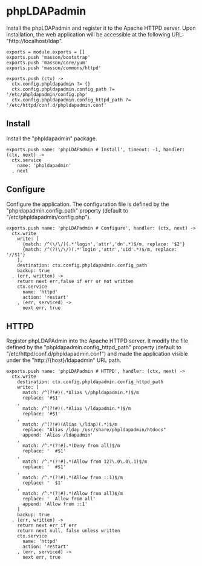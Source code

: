 
# phpLDAPadmin

Install the phpLDAPadmin and register it to the Apache HTTPD server. Upon
installation, the web application will be accessible at the following URL:
"http://localhost/ldap".

    exports = module.exports = []
    exports.push 'masson/bootstrap'
    exports.push 'masson/core/yum'
    exports.push 'masson/commons/httpd'

    exports.push (ctx) ->
      ctx.config.phpldapadmin ?= {}
      ctx.config.phpldapadmin.config_path ?= '/etc/phpldapadmin/config.php'
      ctx.config.phpldapadmin.config_httpd_path ?= '/etc/httpd/conf.d/phpldapadmin.conf'

## Install

Install the "phpldapadmin" package.

    exports.push name: 'phpLDAPadmin # Install', timeout: -1, handler: (ctx, next) ->
      ctx.service
        name: 'phpldapadmin'
      , next

## Configure

Configure the application. The configuration file is defined by the
"phpldapadmin.config_path" property (default to "/etc/phpldapadmin/config.php").

    exports.push name: 'phpLDAPadmin # Configure', handler: (ctx, next) ->
      ctx.write
        write: [
          {match: /^(\/\/)(.*'login','attr','dn'.*)$/m, replace: '$2'}
          {match: /^(?!\/\/)(.*'login','attr','uid'.*)$/m, replace: '//$1'}
        ],
        destination: ctx.config.phpldapadmin.config_path
        backup: true
      , (err, written) ->
        return next err,false if err or not written
        ctx.service
          name: 'httpd'
          action: 'restart'
        , (err, serviced) ->
          next err, true

## HTTPD

Register phpLDAPAdmin into the Apache HTTPD server. It modify the file defined
by the "phpldapadmin.config_httpd_path" property (default to 
"/etc/httpd/conf.d/phpldapadmin.conf") and made the application visible under
the "http://{host}/ldapadmin" URL path.

    exports.push name: 'phpLDAPadmin # HTTPD', handler: (ctx, next) ->
      ctx.write
        destination: ctx.config.phpldapadmin.config_httpd_path
        write: [
          match: /^(?!#)(.*Alias \/phpldapadmin.*)$/m
          replace: '#$1'
        ,
          match: /^(?!#)(.*Alias \/ldapadmin.*)$/m
          replace: '#$1'
        ,
          match: /^(?!#)(Alias \/ldap)(.*)$/m
          replace: "Alias /ldap /usr/share/phpldapadmin/htdocs"
          append: 'Alias /ldapadmin'
        ,
          match: /^.*(?!#).*(Deny from all)$/m
          replace: '  #$1'
        ,
          match: /^.*(?!#).*(Allow from 127\.0\.0\.1)$/m
          replace: '  #$1'
        ,
          match: /^.*(?!#).*(Allow from ::1)$/m
          replace: '  $1'
        ,
          match: /^.*(?!#).*(Allow from all)$/m
          replace: '  Allow from all'
          append: 'Allow from ::1'
        ]
        backup: true
      , (err, written) ->
        return next err if err
        return next null, false unless written
        ctx.service
          name: 'httpd'
          action: 'restart'
        , (err, serviced) ->
          next err, true
